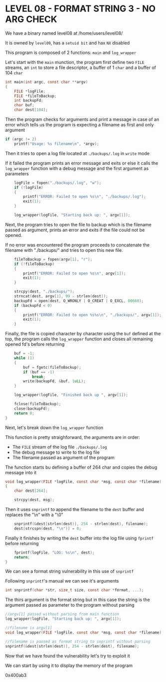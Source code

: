 # LEVEL 08 - FORMAT STRING 3 - NO ARG CHECK

We have a binary named level08 at /home/users/level08/

It is owned by `level09`, has a `setuid bit` and hax `NX` disabled

This program is composed of 2 functions: `main` and `log_wrapper`

Let's start with the `main` munction, the program first define two `FILE` streams, an `int` to store a file descriptor, a buffer of 1 `char` and a buffer of 104 `char`

```c
int main(int argc, const char **argv)
{
	FILE *logFile;
	FILE *fileToBackup;
	int backupFd;
	char buf;
	char dest[104];
```

Then the program checks for arguments and print a message in case of an error which tells us the program is expecting a filename as first and only argument

```c
if (argc != 2)
	printf("Usage: %s filename\n", *argv);
```

Then it tries to open a log file located at `./backups/.log` in `write` mode

If it failed the program prints an error message and exits or else it calls the `log_wrapper` function with a debug message and the first argument as parameters

```c
	logFile = fopen("./backups/.log", "w");
	if (!logFile)
	{
		printf("ERROR: Failed to open %s\n", "./backups/.log");
		exit(1);
	}

	log_wrapper(logFile, "Starting back up: ", argv[1]);
```

Next, the program tries to open the file to backup which is the filename passed as argument, prints an error and exits if the file could not be opened.

If no error was encountered the program proceeds to concatenate the filename with "./backups/" and tries to open this new file.

```c
	fileToBackup = fopen(argv[1], "r");
	if (!fileToBackup)
	{
		printf("ERROR: Failed to open %s\n", argv[1]);
		exit(1);
	}

	strcpy(dest, "./backups/");
	strncat(dest, argv[1], 99 - strlen(dest));
	backupFd = open(dest, O_WRONLY | O_CREAT | O_EXCL, 00660);
	if (backupFd < 0)
	{
		printf("ERROR: Failed to open %s%s\n", "./backups/", argv[1]);
		exit(1);
	}
```

Finally, the file is copied character by character using the `buf` defined at the top, the program calls the `log_wrapper` function and closes all remaining opened fd's before returning

```c
	buf = -1;
	while (1)
	{
		buf = fgetc(fileToBackup);
		if (buf == -1)
			break;
		write(backupFd, &buf, 1uLL);
	}

	log_wrapper(logFile, "Finished back up ", argv[1]);

	fclose(fileToBackup);
	close(backupFd);
	return 0;
}
```

Next, let's break down the `log_wrapper` function

This function is pretty straighforward, the arguments are in order:
- The `FILE` stream of the log file `./backups/.log`
- The debug message to write to the log file
- The filename passed as argument of the program

The function starts bu defining a buffer of 264 char and copies the debug message into it

```c
void log_wrapper(FILE *logFile, const char *msg, const char *filename)
{
	char dest[264];

	strcpy(dest, msg);
```

Then it uses `snprintf` to append the filename to the `dest` buffer and replaces the "\n" with a "\0" 

```c
	snprintf(&dest[strlen(dest)], 254 - strlen(dest), filename);
	dest[strcspn(dest, "\n")] = 0;
```

Finally it finishes by writing the `dest` buffer into the log file using `fprintf` before returning

```c
	fprintf(logFile, "LOG: %s\n", dest);
	return;
}
```

We can see a format string vulnerability in this use of `snprintf`

Following `snprintf`'s manual we can see it's arguments

```c
int snprintf(char *str, size_t size, const char *format, ...);
```

The thirs argument is the format string but in this case the string is the argument passed as parameter to the program without parsing

```c
//argv[1] passed without parsing from main function
log_wrapper(logFile, "Starting back up: ", argv[1]);
```

```c
//filename is argv[1]
void log_wrapper(FILE *logFile, const char *msg, const char *filename)
```

```c
//filename is passed as format string to snprintf without parsing
snprintf(&dest[strlen(dest)], 254 - strlen(dest), filename);
```

Now that we have found the vulnerability let's try to exploit it

We can start by using it to display the memory of the program





0x400ab3